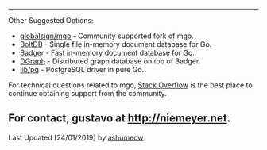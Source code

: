 
--------------------

Other Suggested Options:

  * [globalsign/mgo](https://github.com/globalsign/mgo) - Community supported fork of mgo.
  * [BoltDB](https://github.com/coreos/bbolt) - Single file in-memory document database for Go.
  * [Badger](https://github.com/dgraph-io/badger) - Fast in-memory document database for Go.
  * [DGraph](https://github.com/dgraph-io/dgraph) - Distributed graph database on top of Badger.
  * [lib/pq](https://github.com/lib/pq) - PostgreSQL driver in pure Go.

For technical questions related to mgo, [Stack Overflow](https://stackoverflow.com/questions/tagged/mgo)
is the best place to continue obtaining support from the community.

For contact, gustavo at http://niemeyer.net.
-----------------

Last Updated [24/01/2019] by [ashumeow](https://github.com/ashumeow)